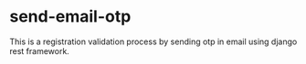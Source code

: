 # send-email-otp
This is a registration validation process by sending otp in email using django rest framework.
